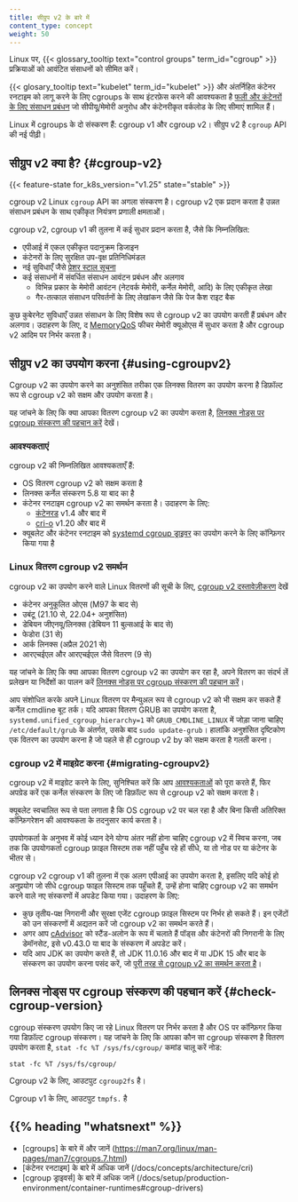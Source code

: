 ```yaml
---
title: सीग्रुप v2 के बारे में
content_type: concept
weight: 50
---
```


<!-- overview -->

Linux पर, {{< glossary_tooltip text="control groups" term_id="cgroup" >}}
प्रक्रियाओं को आवंटित संसाधनों को सीमित करें।

{{< glosary_tooltip text="kubelet" term_id="kubelet" >}} और
अंतर्निहित कंटेनर रनटाइम को लागू करने के लिए cgroups के साथ इंटरफ़ेस करने की आवश्यकता है
[फली और कंटेनरों के लिए संसाधन प्रबंधन](/docs/concepts/configuration/manage-resources-containers/) जो
सीपीयू/मेमोरी अनुरोध और कंटेनरीकृत वर्कलोड के लिए सीमाएं शामिल हैं।

Linux में cgroups के दो संस्करण हैं: cgroup v1 और cgroup v2। सीग्रुप v2 है
`cgroup` API की नई पीढ़ी।

<!-- body -->


## सीग्रुप v2 क्या है? {#cgroup-v2}
{{< feature-state for_k8s_version="v1.25" state="stable" >}}

cgroup v2 Linux `cgroup` API का अगला संस्करण है। cgroup v2 एक प्रदान करता है
उन्नत संसाधन प्रबंधन के साथ एकीकृत नियंत्रण प्रणाली
क्षमताओं।

cgroup v2, cgroup v1 की तुलना में कई सुधार प्रदान करता है, जैसे कि निम्नलिखित:

- एपीआई में एकल एकीकृत पदानुक्रम डिजाइन
- कंटेनरों के लिए सुरक्षित उप-वृक्ष प्रतिनिधिमंडल
- नई सुविधाएँ जैसे [प्रेशर स्टाल सूचना](https://www.kernel.org/doc/html/latest/accounting/psi.html)
- कई संसाधनों में संवर्धित संसाधन आवंटन प्रबंधन और अलगाव
  - विभिन्न प्रकार के मेमोरी आवंटन (नेटवर्क मेमोरी, कर्नेल मेमोरी, आदि) के लिए एकीकृत लेखा
  - गैर-तत्काल संसाधन परिवर्तनों के लिए लेखांकन जैसे कि पेज कैश राइट बैक

कुछ कुबेरनेट सुविधाएँ उन्नत संसाधन के लिए विशेष रूप से cgroup v2 का उपयोग करती हैं
प्रबंधन और अलगाव। उदाहरण के लिए, द
[MemoryQoS](/blog/2021/11/26/qos-memory-resources/) फीचर मेमोरी क्यूओएस में सुधार करता है
और cgroup v2 आदिम पर निर्भर करता है।

## सीग्रुप v2 का उपयोग करना {#using-cgroupv2}

Cgroup v2 का उपयोग करने का अनुशंसित तरीका एक लिनक्स वितरण का उपयोग करना है
डिफ़ॉल्ट रूप से cgroup v2 को सक्षम और उपयोग करता है।

यह जांचने के लिए कि क्या आपका वितरण cgroup v2 का उपयोग करता है, [लिनक्स नोड्स पर cgroup संस्करण की पहचान करें](#check-cgroup-version) देखें।

### आवश्यकताएं

cgroup v2 की निम्नलिखित आवश्यकताएँ हैं:

* OS वितरण cgroup v2 को सक्षम करता है
* लिनक्स कर्नेल संस्करण 5.8 या बाद का है
* कंटेनर रनटाइम cgroup v2 का समर्थन करता है। उदाहरण के लिए:
  * [कंटेनरड](https://containerd.io/) v1.4 और बाद में
  * [cri-o](https://cri-o.io/) v1.20 और बाद में
* क्यूबलेट और कंटेनर रनटाइम को [systemd cgroup ड्राइवर](/docs/setup/production-environment/container-runtimes#systemd-cgroup-driver) का उपयोग करने के लिए कॉन्फ़िगर किया गया है

### Linux वितरण cgroup v2 समर्थन

cgroup v2 का उपयोग करने वाले Linux वितरणों की सूची के लिए, [cgroup v2 दस्तावेज़ीकरण](https://github.com/opencontainers/runc/blob/main/docs/cgroup-v2.md) देखें

<!-- the list should be kept in sync with https://github.com/opencontainers/runc/blob/main/docs/cgroup-v2.md -->
* कंटेनर अनुकूलित ओएस (M97 के बाद से)
* उबंटू (21.10 से, 22.04+ अनुशंसित)
* डेबियन जीएनयू/लिनक्स (डेबियन 11 बुल्सआई के बाद से)
* फेडोरा (31 से)
* आर्क लिनक्स (अप्रैल 2021 से)
* आरएचईएल और आरएचईएल जैसे वितरण (9 से)

यह जांचने के लिए कि क्या आपका वितरण cgroup v2 का उपयोग कर रहा है, अपने वितरण का संदर्भ लें
प्रलेखन या निर्देशों का पालन करें [लिनक्स नोड्स पर cgroup संस्करण की पहचान करें](#check-cgroup-version)।

आप संशोधित करके अपने Linux वितरण पर मैन्युअल रूप से cgroup v2 को भी सक्षम कर सकते हैं
कर्नेल cmdline बूट तर्क। यदि आपका वितरण GRUB का उपयोग करता है,
`systemd.unified_cgroup_hierarchy=1` को `GRUB_CMDLINE_LINUX` में जोड़ा जाना चाहिए
`/etc/default/grub` के अंतर्गत, उसके बाद `sudo update-grub`। हालांकि
अनुशंसित दृष्टिकोण एक वितरण का उपयोग करना है जो पहले से ही cgroup v2 by को सक्षम करता है
गलती करना।

### cgroup v2 में माइग्रेट करना {#migrating-cgroupv2}

cgroup v2 में माइग्रेट करने के लिए, सुनिश्चित करें कि आप [आवश्यकताओं](#requirements) को पूरा करते हैं, फिर अपग्रेड करें
एक कर्नेल संस्करण के लिए जो डिफ़ॉल्ट रूप से cgroup v2 को सक्षम करता है।

क्यूबलेट स्वचालित रूप से पता लगाता है कि OS cgroup v2 पर चल रहा है और
बिना किसी अतिरिक्त कॉन्फ़िगरेशन की आवश्यकता के तदनुसार कार्य करता है।

उपयोगकर्ता के अनुभव में कोई ध्यान देने योग्य अंतर नहीं होना चाहिए
cgroup v2 में स्विच करना, जब तक कि उपयोगकर्ता cgroup फ़ाइल सिस्टम तक नहीं पहुँच रहे हों
सीधे, या तो नोड पर या कंटेनर के भीतर से।

cgroup v2 cgroup v1 की तुलना में एक अलग एपीआई का उपयोग करता है, इसलिए यदि कोई हो
अनुप्रयोग जो सीधे cgroup फाइल सिस्टम तक पहुँचते हैं, उन्हें होना चाहिए
cgroup v2 का समर्थन करने वाले नए संस्करणों में अपडेट किया गया। उदाहरण के लिए:

* कुछ तृतीय-पक्ष निगरानी और सुरक्षा एजेंट cgroup फ़ाइल सिस्टम पर निर्भर हो सकते हैं।
 इन एजेंटों को उन संस्करणों में अद्यतन करें जो cgroup v2 का समर्थन करते हैं।
* अगर आप [cAdvisor](https://github.com/google/cadvisor) को स्टैंड-अलोन के रूप में चलाते हैं
 पॉड्स और कंटेनरों की निगरानी के लिए डेमॉनसेट, इसे v0.43.0 या बाद के संस्करण में अपडेट करें।
* यदि आप JDK का उपयोग करते हैं, तो JDK 11.0.16 और बाद में या JDK 15 और बाद के संस्करण का उपयोग करना पसंद करें, जो [पूरी तरह से cgroup v2 का समर्थन करता है](https://bugs.openjdk.org/browse/JDK-8230305)।

## लिनक्स नोड्स पर cgroup संस्करण की पहचान करें  {#check-cgroup-version}

cgroup संस्करण उपयोग किए जा रहे Linux वितरण पर निर्भर करता है और
OS पर कॉन्फ़िगर किया गया डिफ़ॉल्ट cgroup संस्करण। यह जांचने के लिए कि आपका कौन सा cgroup संस्करण है
वितरण उपयोग करता है, `stat -fc %T /sys/fs/cgroup/` कमांड चालू करें
नोड:

```shell
stat -fc %T /sys/fs/cgroup/
```

Cgroup v2 के लिए, आउटपुट `cgroup2fs` है।

Cgroup v1 के लिए, आउटपुट `tmpfs.` है

## {{% heading "whatsnext" %}}

- [cgroups] के बारे में और जानें (https://man7.org/linux/man-pages/man7/cgroups.7.html)
- [कंटेनर रनटाइम] के बारे में अधिक जानें (/docs/concepts/architecture/cri)
- [cgroup ड्राइवर्स] के बारे में अधिक जानें (/docs/setup/production-environment/container-runtimes#cgroup-drivers)

